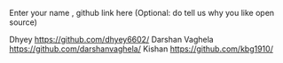 Enter your name , github link here
(Optional: do tell us why you like open source)

Dhyey https://github.com/dhyey6602/
Darshan Vaghela https://github.com/darshanvaghela/
Kishan https://github.com/kbg1910/

